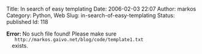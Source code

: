 Title: In search of easy templating
Date: 2006-02-03 22:07
Author: markos
Category: Python, Web
Slug: in-search-of-easy-templating
Status: published
Id: 118

<div>
 <p>
  <strong>
   Error:
  </strong>
  No such file found! Please make sure
  <code>
   http://markos.gaivo.net/blog/code/template1.txt
  </code>
  exists.
 </p>
</div>